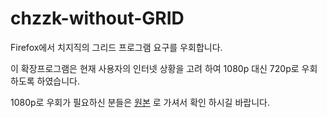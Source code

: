 # chzzk-without-GRID

Firefox에서 치지직의 그리드 프로그램 요구를 우회합니다.<br/>

이 확장프로그램은 현재 사용자의 인터넷 상황을 고려 하여 1080p 대신 720p로 우회하도록 하였습니다.

1080p로 우회가 필요하신 분들은 [원본](https://github.com/bass9030/FUCK-CHZZK-GRID) 로 가셔서 확인 하시길 바랍니다.
